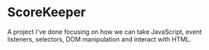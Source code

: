 # ScoreKeeper

A project I've done focusing on how we can take JavaScript, event listeners, selectors, DOM manipulation and interact with HTML.
